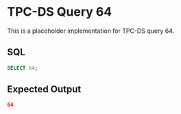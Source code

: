 # TPC-DS Query 64

This is a placeholder implementation for TPC-DS query 64.

## SQL
```sql
SELECT 64;
```

## Expected Output
```json
64
```
